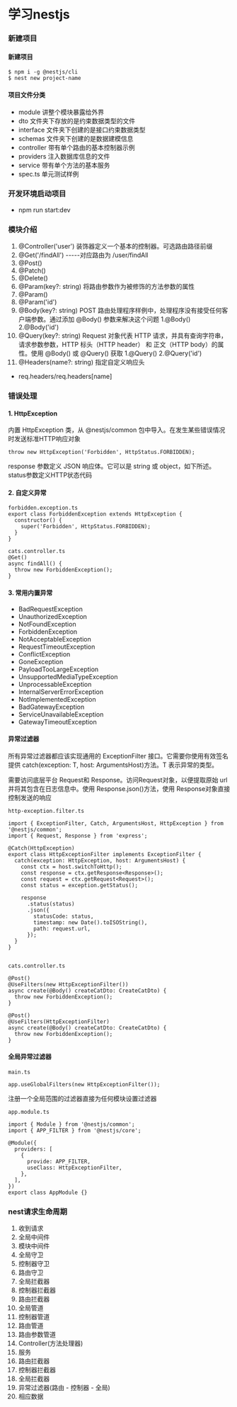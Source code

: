 # 学习nestjs

### 新建项目

#### 新建项目

```
$ npm i -g @nestjs/cli
$ nest new project-name
```

#### 项目文件分类

 + module 讲整个模块暴露给外界
 + dto 文件夹下存放的是约束数据类型的文件
 + interface 文件夹下创建的是接口约束数据类型
 + schemas 文件夹下创建的是数据建模信息
 + controller 带有单个路由的基本控制器示例
 + providers 注入数据库信息的文件
 + service 带有单个方法的基本服务
 + spec.ts	单元测试样例

### 开发环境启动项目

 + npm run start:dev

### 模块介绍

1. @Controller('user') 装饰器定义一个基本的控制器。可选路由路径前缀
  1. @Get('/findAll') -----对应路由为 /user/findAll
  2. @Post()
  3. @Patch()
  4. @Delete()
2. @Param(key?: string) 将路由参数作为被修饰的方法参数的属性
  1. @Param()
  2. @Param('id')
3. @Body(key?: string) POST 路由处理程序样例中，处理程序没有接受任何客户端参数。通过添加 @Body() 参数来解决这个问题
  1.@Body()
  2.@Body('id')
4. @Query(key?: string) Request 对象代表 HTTP 请求，并具有查询字符串，请求参数参数，HTTP 标头（HTTP header） 和 正文（HTTP body）的属性。使用 @Body() 或 @Query() 获取
  1.@Query()
  2.@Query('id')
5. @Headers(name?: string)    指定自定义响应头
  + req.headers/req.headers[name]


### 错误处理

#### 1. HttpException

内置 HttpException 类，从 @nestjs/common 包中导入。在发生某些错误情况时发送标准HTTP响应对象
```
throw new HttpException('Forbidden', HttpStatus.FORBIDDEN);
```
response 参数定义 JSON 响应体。它可以是 string 或 object，如下所述。
status参数定义HTTP状态代码

#### 2. 自定义异常

```
forbidden.exception.ts
export class ForbiddenException extends HttpException {
  constructor() {
    super('Forbidden', HttpStatus.FORBIDDEN);
  }
}

cats.controller.ts
@Get()
async findAll() {
  throw new ForbiddenException();
}
```

#### 3. 常用内置异常

 + BadRequestException
 + UnauthorizedException
 + NotFoundException
 + ForbiddenException
 + NotAcceptableException
 + RequestTimeoutException
 + ConflictException
 + GoneException
 + PayloadTooLargeException
 + UnsupportedMediaTypeException
 + UnprocessableException
 + InternalServerErrorException
 + NotImplementedException
 + BadGatewayException
 + ServiceUnavailableException
 + GatewayTimeoutException

#### 异常过滤器
所有异常过滤器都应该实现通用的 ExceptionFilter<T> 接口。它需要你使用有效签名提供 catch(exception: T, host: ArgumentsHost)方法。T 表示异常的类型。

需要访问底层平台 Request和 Response。访问Request对象，以便提取原始 url并将其包含在日志信息中。使用 Response.json()方法，使用 Response对象直接控制发送的响应

```
http-exception.filter.ts

import { ExceptionFilter, Catch, ArgumentsHost, HttpException } from '@nestjs/common';
import { Request, Response } from 'express';

@Catch(HttpException)
export class HttpExceptionFilter implements ExceptionFilter {
  catch(exception: HttpException, host: ArgumentsHost) {
    const ctx = host.switchToHttp();
    const response = ctx.getResponse<Response>();
    const request = ctx.getRequest<Request>();
    const status = exception.getStatus();

    response
      .status(status)
      .json({
        statusCode: status,
        timestamp: new Date().toISOString(),
        path: request.url,
      });
  }
}


cats.controller.ts

@Post()
@UseFilters(new HttpExceptionFilter())
async create(@Body() createCatDto: CreateCatDto) {
  throw new ForbiddenException();
}

@Post()
@UseFilters(HttpExceptionFilter)
async create(@Body() createCatDto: CreateCatDto) {
  throw new ForbiddenException();
}
```


#### 全局异常过滤器

```
main.ts

app.useGlobalFilters(new HttpExceptionFilter());
```

注册一个全局范围的过滤器直接为任何模块设置过滤器

```
app.module.ts

import { Module } from '@nestjs/common';
import { APP_FILTER } from '@nestjs/core';

@Module({
  providers: [
    {
      provide: APP_FILTER,
      useClass: HttpExceptionFilter,
    },
  ],
})
export class AppModule {}

```

### nest请求生命周期

  1. 收到请求
  2. 全局中间件
  3. 模块中间件
  4. 全局守卫
  5. 控制器守卫
  6. 路由守卫
  7. 全局拦截器
  8. 控制器拦截器
  9. 路由拦截器
  10. 全局管道
  11. 控制器管道
  12. 路由管道
  13. 路由参数管道
  14. Controller(方法处理器)
  15. 服务
  16. 路由拦截器
  17. 控制器拦截器
  18. 全局拦截器
  19. 异常过滤器(路由 - 控制器 - 全局)
  20. 相应数据
